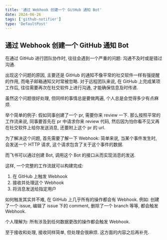 ```yaml
---
title: '通过 Webhook 创建一个 GitHub 通知 Bot'
date: 2024-06-26
tags: ['github-notifier']
type: 'DefaultPost'
---
```


## 通过 Webhook 创建一个 GitHub 通知 Bot

在通过 GitHub 进行团队协作时, 往往会遇到一个严重的问题: 沟通不及时或是错过沟通.

出现这个问题的原因, 主要还是 GitHub 的通知不像平常的社交软件一样有强提醒的作用, 而电子邮箱通知又时常被忽略. 对于远程团队来说, 在 GitHub 上完成某项工作后, 往往需要再次在社交软件上进行沟通, 才能确保信息及时传递.

虽然这个问题很好处理, 但同样的事情总是要做两遍, 个人总是会觉得多少有点麻烦.

举个简单的例子: 假如同事创建了一个 pr, 需要你来 review 一下. 那么按照平常的工作流来说, 同事要首先在 pr 中请求你来 review 代码, 然后因为怕你看不见又再在社交软件上给你发送消息, 还要附上这个 pr 的 url.

为了解决这个问题, 首先需要了解一下 Webhook: 简单来说, 当某个事件发生时, 会发送一个 HTTP 请求, 这个请求包含了关于这个事件的数据.

而飞书可以通过创建 Bot, 调用这个 Bot 的接口从而实现消息的发送.

这样, 一个完整的工作流就可以构建完成:

1. 在 GitHub 上触发 Webhook
2. 接收并处理这个 Webhook
3. 将消息发送给指定用户

如何触发其实并不难, 在 GitHub 上几乎所有的操作都会有 Webhook. 例如: 创建了一个 issue, 编辑了 issue 下的 comment, 删除了一个 branch 等等, 都会触发 Webhook.

个人理解为: 所有涉及到任何数据更改的操作都会触发 Webhook.

至于接收和处理, 接收同样简单, 但处理会很麻烦. 这方面的内容之后再补充.
